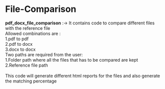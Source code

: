 # File-Comparison

**pdf_docx_file_comparison** :-> 
It contains code to compare different files with the reference file </br>
Allowed combinations are :</br>
  1.pdf to pdf</br>
  2.pdf to docx</br>
  3.docx to docx</br>
Two paths are required from the user:</br>
  1.Folder path where all the files that has to be compared are kept</br>
  2.Reference file path </br>
</br>
This code will generate different html reports for the files and also generate the matching percentage</br>
